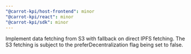 ```yaml
---
"@carrot-kpi/host-frontend": minor
"@carrot-kpi/react": minor
"@carrot-kpi/sdk": minor
---
```


Implement data fetching from S3 with fallback on direct IPFS fetching. The S3 fetching is subject to the preferDecentralization flag being set to false.

